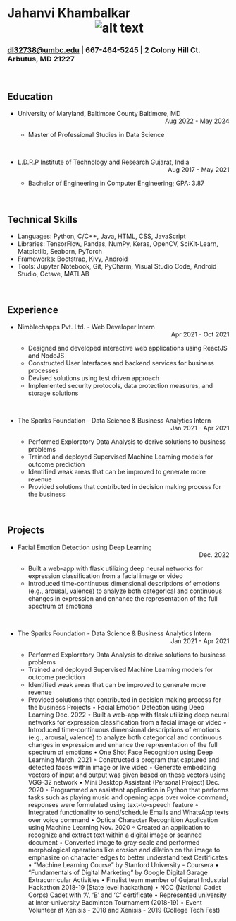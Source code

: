 
# Jahanvi Khambalkar &nbsp; &nbsp; &nbsp; &nbsp; &nbsp; &nbsp; &nbsp; &nbsp; &nbsp; &nbsp; &nbsp; &nbsp; &nbsp; &nbsp; &nbsp; &nbsp; &nbsp; &nbsp; &nbsp; &nbsp; &nbsp; &nbsp; &nbsp; &nbsp; &nbsp; &nbsp; &nbsp; &nbsp; &nbsp; &nbsp; &nbsp; ![alt text](https://github.com/[username]/[reponame]/blob/[branch]/image.jpg?raw=true)
### dl32738@umbc.edu | 667-464-5245 | 2 Colony Hill Ct. Arbutus, MD 21227

<br>

## Education
- <div><div>University of Maryland, Baltimore County Baltimore, MD</div><div align="right">Aug 2022 - May 2024</div>
  
  - Master of Professional Studies in Data Science
    
<br>

- <div><div>L.D.R.P Institute of Technology and Research Gujarat, India</div><div align="right">Aug 2017 - May 2021</div>
  
  - Bachelor of Engineering in Computer Engineering; GPA: 3.87

<br>

## Technical Skills
- Languages: Python, C/C++, Java, HTML, CSS, JavaScript
- Libraries: TensorFlow, Pandas, NumPy, Keras, OpenCV, SciKit-Learn, Matplotlib, Seaborn, PyTorch
- Frameworks: Bootstrap, Kivy, Android
- Tools: Jupyter Notebook, Git, PyCharm, Visual Studio Code, Android Studio, Octave, MATLAB

<br>

## Experience
- <div><div>Nimblechapps Pvt. Ltd. - Web Developer Intern</div><div align="right">Apr 2021 - Oct 2021</div>
  
  - Designed and developed interactive web applications using ReactJS and NodeJS
  - Constructed User Interfaces and backend services for business processes
  - Devised solutions using test driven approach
  - Implemented security protocols, data protection measures, and storage solutions
    
<br>

- <div><div>The Sparks Foundation - Data Science & Business Analytics Intern</div><div align="right">Jan 2021 - Apr 2021</div>
  
  - Performed Exploratory Data Analysis to derive solutions to business problems
  - Trained and deployed Supervised Machine Learning models for outcome prediction
  - Identified weak areas that can be improved to generate more revenue
  - Provided solutions that contributed in decision making process for the business

<br>

## Projects
- <div><div>Facial Emotion Detection using Deep Learning</div><div align="right">Dec. 2022</div>
  
  - Built a web-app with flask utilizing deep neural networks for expression classification from a facial image or video
  - Introduced time-continuous dimensional descriptions of emotions (e.g., arousal, valence) to analyze both categorical
and continuous changes in expression and enhance the representation of the full spectrum of emotions
    
<br>

- <div><div>The Sparks Foundation - Data Science & Business Analytics Intern</div><div align="right">Jan 2021 - Apr 2021</div>
  
  - Performed Exploratory Data Analysis to derive solutions to business problems
  - Trained and deployed Supervised Machine Learning models for outcome prediction
  - Identified weak areas that can be improved to generate more revenue
  - Provided solutions that contributed in decision making process for the business
Projects
• Facial Emotion Detection using Deep Learning Dec. 2022
◦ Built a web-app with flask utilizing deep neural networks for expression classification from a facial image or video
◦ Introduced time-continuous dimensional descriptions of emotions (e.g., arousal, valence) to analyze both categorical
and continuous changes in expression and enhance the representation of the full spectrum of emotions
• One Shot Face Recognition using Deep Learning March. 2021
◦ Constructed a program that captured and detected faces within image or live video
◦ Generate embedding vectors of input and output was given based on these vectors using VGG-32 network
• Mini Desktop Assistant (Personal Project) Dec. 2020
◦ Programmed an assistant application in Python that performs tasks such as playing music and opening apps over
voice command; responses were formulated using text-to-speech feature
◦ Integrated functionality to send/schedule Emails and WhatsApp texts over voice command
• Optical Character Recognition Application using Machine Learning Nov. 2020
◦ Created an application to recognize and extract text within a digital image or scanned document
◦ Converted image to gray-scale and performed morphological operations like erosion and dilation on the image to
emphasize on character edges to better understand text
Certificates
• “Machine Learning Course” by Stanford University - Coursera
• “Fundamentals of Digital Marketing” by Google Digital Garage
Extracurricular Activities
• Finalist team member of Gujarat Industrial Hackathon 2018-19 (State level hackathon)
• NCC (National Cadet Corps) Cadet with ‘A’, ‘B’ and ‘C’ certificate
• Represented university at Inter-university Badminton Tournament (2018-19)
• Event Volunteer at Xenisis - 2018 and Xenisis - 2019 (College Tech Fest)
